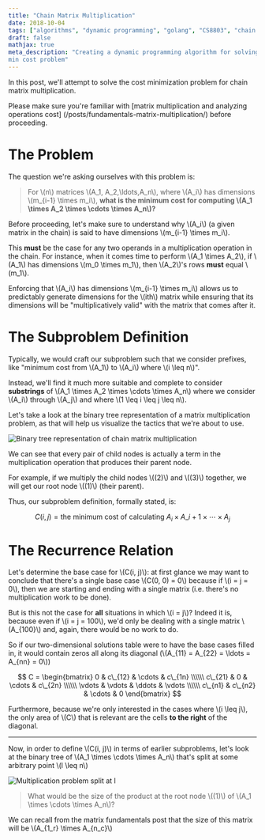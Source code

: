```yaml
---
title: "Chain Matrix Multiplication"
date: 2018-10-04
tags: ["algorithms", "dynamic programming", "golang", "CS8803", "chain matrix multiplication", "optimization"]
draft: false
mathjax: true
meta_description: "Creating a dynamic programming algorithm for solving the chain matrix mulitplication 
min cost problem"
---
```


In this post, we'll attempt to solve the cost minimization problem for chain matrix
multiplication. 

Please make sure you're familiar with 
[matrix multiplication and analyzing operations cost]
(/posts/fundamentals-matrix-multiplication/) before proceeding.

# The Problem
The question we're asking ourselves with this problem is:

> For \\(n\\) matrices \\(A_1, A_2,\ldots,A_n\\), where \\(A_i\\) has dimensions
  \\(m\_{i-1} \times m_i\\), __what is the minimum cost for computing 
  \\(A_1 \times A_2 \times \cdots \times A_n\\)?__

Before proceeding, let's make sure to understand why \\(A_i\\) (a given matrix in 
the chain) is said to have dimensions \\(m\_{i-1} \times m_i\\).

This __must__ be the case for any two operands in a multiplication operation in
the chain. For instance, when it comes time to perform \\(A_1 \times A_2\\), if
\\(A_1\\) has dimensions \\(m_0 \times m_1\\), then \\(A_2\\)'s rows __must__
equal \\(m_1\\). 

Enforcing that \\(A_i\\) has dimensions \\(m\_{i-1} \times m_i\\) allows us to
predictably generate dimensions for the \\(ith\\) matrix while ensuring that
its dimensions will be "multiplicatively valid" with the matrix that comes
after it.

# The Subproblem Definition
Typically, we would craft our subproblem such that we consider prefixes, like "minimum
cost from \\(A_1\\) to \\(A_i\\) where \\(i \leq n\\)". 

Instead, we'll find it much more suitable and complete to consider __substrings__ of 
\\(A_1 \times A_2 \times \cdots \times A_n\\) where we consider \\(A_i\\) through \\(A_j\\)
and where \\(1 \leq i \leq j \leq n\\).

Let's take a look at the binary tree representation of a matrix multiplication problem, 
as that will help us visualize the tactics that we're about to use.

![Binary tree representation of chain matrix multiplication](https://imgur.com/ENGTWcy.png)

We can see that every pair of child nodes is actually a term in the multiplication
operation that produces their parent node. 

For example, if we multiply the child nodes \\((2)\\) and \\((3)\\) together, we 
will get our root node \\((1)\\) (their parent).

Thus, our subproblem definition, formally stated, is:

$$
C(i, j) = \text{the minimum cost of calculating } A_i \times A\_{i+1} \times 
\cdots \times A_j
$$

# The Recurrence Relation
Let's determine the base case for \\(C(i, j)\\): at first glance we may want to
conclude that there's a single base case \\(C(0, 0) = 0\\) because if \\(i = j = 0\\),
then we are starting and ending with a single matrix (i.e. there's no multiplication
work to be done).

But is this not the case for __all__ situations in which \\(i = j\\)? Indeed it is,
because even if \\(i = j = 100\\), we'd only be dealing with a single matrix
\\(A\_{100}\\) and, again, there would be no work to do.

So if our two-dimensional solutions table were to have the base cases filled in,
it would contain zeros all along its diagonal
(\\(A\_{11} = A\_{22} = \ldots = A\_{nn} = 0\\))

$$
C = 
\begin{bmatrix}
  0 & c\_{12} & \cdots & c\_{1n} \\\\\\
  c\_{21} & 0 & \cdots & c\_{2n} \\\\\\
  \vdots & \vdots & \ddots & \vdots \\\\\\
  c\_{n1} & c\_{n2} & \cdots & 0
\end{bmatrix}
$$

Furthermore, because we're only interested in the cases where \\(i \leq j\\), the only
area of \\(C\\) that is relevant are the cells __to the right__ of the diagonal.

---

Now, in order to define \\(C(i, j)\\) in terms of earlier subproblems, let's
look at the binary tree of \\(A_1 \times \cdots \times A_n\\) that's split at some 
arbitrary point \\(l \leq n\\)

![Multiplication problem split at l](https://imgur.com/934wx5e.png)

> What would be the size of the product at the root node \\((1)\\) of
  \\(A_1 \times \cdots \times A_n\\)?

We can recall from the matrix fundamentals post that the size of this matrix
will be \\(A\_{1_r} \times A\_{n_c}\\)
